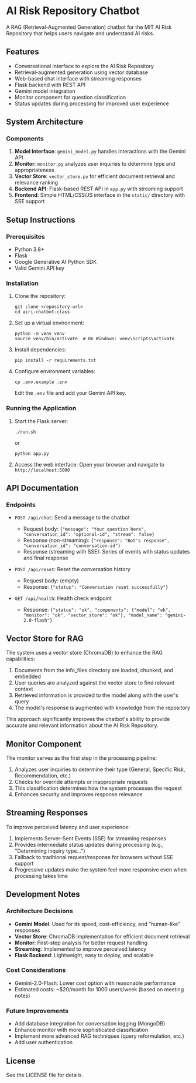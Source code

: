# AI Risk Repository Chatbot

A RAG (Retrieval-Augmented Generation) chatbot for the MIT AI Risk Repository that helps users navigate and understand AI risks.

## Features

- Conversational interface to explore the AI Risk Repository
- Retrieval-augmented generation using vector database
- Web-based chat interface with streaming responses
- Flask backend with REST API
- Gemini model integration
- Monitor component for question classification
- Status updates during processing for improved user experience

## System Architecture

### Components

1. **Model Interface**: `gemini_model.py` handles interactions with the Gemini API
2. **Monitor**: `monitor.py` analyzes user inquiries to determine type and appropriateness
3. **Vector Store**: `vector_store.py` for efficient document retrieval and relevance ranking
4. **Backend API**: Flask-based REST API in `app.py` with streaming support
5. **Frontend**: Simple HTML/CSS/JS interface in the `static/` directory with SSE support

## Setup Instructions

### Prerequisites

- Python 3.8+
- Flask
- Google Generative AI Python SDK
- Valid Gemini API key

### Installation

1. Clone the repository:
   ```
   git clone <repository-url>
   cd airi-chatbot-class
   ```

2. Set up a virtual environment:
   ```
   python -m venv venv
   source venv/bin/activate  # On Windows: venv\Scripts\activate
   ```

3. Install dependencies:
   ```
   pip install -r requirements.txt
   ```

4. Configure environment variables:
   ```
   cp .env.example .env
   ```
   Edit the `.env` file and add your Gemini API key.

### Running the Application

1. Start the Flask server:
   ```
   ./run.sh
   ```
   or
   ```
   python app.py
   ```

2. Access the web interface:
   Open your browser and navigate to `http://localhost:5000`

## API Documentation

### Endpoints

- `POST /api/chat`: Send a message to the chatbot
  - Request body: `{"message": "Your question here", "conversation_id": "optional-id", "stream": false}`
  - Response (non-streaming): `{"response": "Bot's response", "conversation_id": "conversation-id"}`
  - Response (streaming with SSE): Series of events with status updates and final response

- `POST /api/reset`: Reset the conversation history
  - Request body: (empty)
  - Response: `{"status": "Conversation reset successfully"}`

- `GET /api/health`: Health check endpoint
  - Response: `{"status": "ok", "components": {"model": "ok", "monitor": "ok", "vector_store": "ok"}, "model_name": "gemini-2.0-flash"}`

## Vector Store for RAG

The system uses a vector store (ChromaDB) to enhance the RAG capabilities:

1. Documents from the info_files directory are loaded, chunked, and embedded
2. User queries are analyzed against the vector store to find relevant context
3. Retrieved information is provided to the model along with the user's query
4. The model's response is augmented with knowledge from the repository

This approach significantly improves the chatbot's ability to provide accurate and relevant information about the AI Risk Repository.

## Monitor Component

The monitor serves as the first step in the processing pipeline:

1. Analyzes user inquiries to determine their type (General, Specific Risk, Recommendation, etc.)
2. Checks for override attempts or inappropriate requests
3. This classification determines how the system processes the request
4. Enhances security and improves response relevance

## Streaming Responses

To improve perceived latency and user experience:

1. Implements Server-Sent Events (SSE) for streaming responses
2. Provides intermediate status updates during processing (e.g., "Determining inquiry type...")
3. Fallback to traditional request/response for browsers without SSE support
4. Progressive updates make the system feel more responsive even when processing takes time

## Development Notes

### Architecture Decisions

- **Gemini Model**: Used for its speed, cost-efficiency, and "human-like" responses
- **Vector Store**: ChromaDB implementation for efficient document retrieval
- **Monitor**: First-step analysis for better request handling
- **Streaming**: Implemented to improve perceived latency
- **Flask Backend**: Lightweight, easy to deploy, and scalable

### Cost Considerations

- Gemini-2.0-Flash: Lower cost option with reasonable performance
- Estimated costs: ~$20/month for 1000 users/week (based on meeting notes)

### Future Improvements

- Add database integration for conversation logging (MongoDB)
- Enhance monitor with more sophisticated classification
- Implement more advanced RAG techniques (query reformulation, etc.)
- Add user authentication

## License

See the LICENSE file for details.